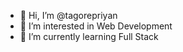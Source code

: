 - 👋 Hi, I’m @tagorepriyan
- 👀 I’m interested in Web Development
- 🌱 I’m currently learning Full Stack

<!---
tagorepriyan/tagorepriyan is a ✨ special ✨ repository because its `README.md` (this file) appears on your GitHub profile.
You can click the Preview link to take a look at your changes.
--->
